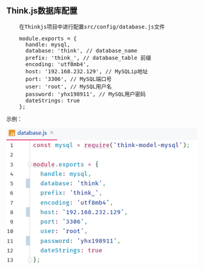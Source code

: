 ## Think.js数据库配置
<pre>
    在Thinkjs项目中进行配置src/config/database.js文件
</pre>
<pre>
    module.exports = {
      handle: mysql,
      database: 'think', // database_name
      prefix: 'think_', // database_table 前缀
      encoding: 'utf8mb4',
      host: '192.168.232.129', // MySQLip地址
      port: '3306', // MySQL端口号
      user: 'root', // MySQL用户名
      password: 'yhx198911', // MySQL用户密码
      dateStrings: true
    };
</pre>
示例：

![Thinkjs](png/Thinkjs.png)
